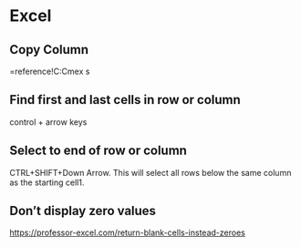 # Excel

## Copy Column

=reference!C:Cmex s

## Find first and last cells in row or column

control + arrow keys

## Select to end of row or column

CTRL+SHIFT+Down Arrow. This will select all rows below the same column as the starting cell1.

## Don’t display zero values

https://professor-excel.com/return-blank-cells-instead-zeroes
